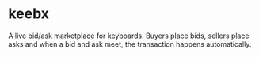 # keebx #
A live bid/ask marketplace for keyboards. Buyers place bids, sellers place asks and when a bid and ask meet, the transaction happens automatically.

